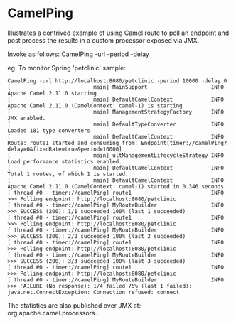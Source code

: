 CamelPing
=========

Illustrates a contrived example of using Camel route to poll an endpoint and post process 
the results in a custom processor exposed via JMX. 

Invoke as follows:
CamelPing -url <url to poll> -period <period of polling in ms> -delay <initial delay in ms>

eg. To monitor Spring 'petclinic' sample:

```
CamelPing -url http://localhost:8080/petclinic -period 10000 -delay 0
[                          main] MainSupport                    INFO  Apache Camel 2.11.0 starting
[                          main] DefaultCamelContext            INFO  Apache Camel 2.11.0 (CamelContext: camel-1) is starting
[                          main] ManagementStrategyFactory      INFO  JMX enabled.
[                          main] DefaultTypeConverter           INFO  Loaded 181 type converters
[                          main] DefaultCamelContext            INFO  Route: route1 started and consuming from: Endpoint[timer://camelPing?delay=0&fixedRate=true&period=10000]
[                          main] ultManagementLifecycleStrategy INFO  Load performance statistics enabled.
[                          main] DefaultCamelContext            INFO  Total 1 routes, of which 1 is started.
[                          main] DefaultCamelContext            INFO  Apache Camel 2.11.0 (CamelContext: camel-1) started in 0.346 seconds
[ thread #0 - timer://camelPing] route1                         INFO  >>> Polling endpoint: http://localhost:8080/petclinic
[ thread #0 - timer://camelPing] MyRouteBuilder                 INFO  >>> SUCCESS (200): 1/1 succeeded 100% (last 1 succeeded)
[ thread #0 - timer://camelPing] route1                         INFO  >>> Polling endpoint: http://localhost:8080/petclinic
[ thread #0 - timer://camelPing] MyRouteBuilder                 INFO  >>> SUCCESS (200): 2/2 succeeded 100% (last 2 succeeded)
[ thread #0 - timer://camelPing] route1                         INFO  >>> Polling endpoint: http://localhost:8080/petclinic
[ thread #0 - timer://camelPing] MyRouteBuilder                 INFO  >>> SUCCESS (200): 3/3 succeeded 100% (last 3 succeeded)
[ thread #0 - timer://camelPing] route1                         INFO  >>> Polling endpoint: http://localhost:8080/petclinic
[ thread #0 - timer://camelPing] MyRouteBuilder                 INFO  >>> FAILURE (No response): 1/4 failed 75% (last 1 failed): java.net.ConnectException: Connection refused: connect
```

The statistics are also published over JMX at: org.apache.camel.processors.<CamelRouteName>.<ProcessorName>
